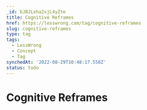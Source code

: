 ```yaml
---
_id: bJBJLxha2xjL4yZte
title: Cognitive Reframes
href: https://lesswrong.com/tag/cognitive-reframes
slug: cognitive-reframes
type: tag
tags:
  - LessWrong
  - Concept
  - Tag
synchedAt: '2022-08-29T10:48:17.558Z'
status: todo
---
```


# Cognitive Reframes
